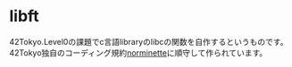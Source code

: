 # libft
42Tokyo.Level0の課題でc言語libraryのlibcの関数を自作するというものです。
42Tokyo独自のコーディング規約[norminette](https://github.com/42School/norminette/blob/master/pdf/ja.norm.pdf)に順守して作られています。
